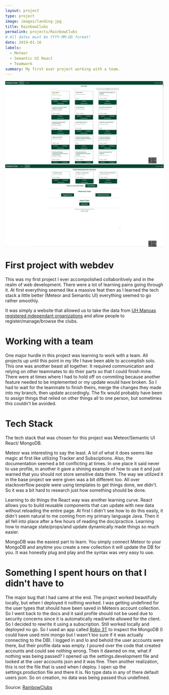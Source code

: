 ```yaml
---
layout: project
type: project
image: images/landing.jpg
title: RainbowClubs
permalink: projects/RainbowClubs
# All dates must be YYYY-MM-DD format!
date: 2019-01-16
labels:
  - Meteor
  - Semantic UI React
  - Teamwork
summary: My first ever project working with a team.
---
```


<div class="ui two column grid">

  <div class="ui column">
    <a href="../images/listclubs.png">
    <img class="ui massive image" src="../images/listclubs.png"/>
    </a>
  </div>
  
  <div class="ui column">
    <a href="../images/adminpage.png">
    <img class="ui massive image" src="../images/adminpage.png"/>
    </a>
  </div>
</div>

<h1>First project with webdev</h1>
This was my first project I ever accompolished collaboritively and in the realm of web development. There were a lot of learning pains going through it. At first everything seemed like a massive feat
then as I learned the tech stack a little better (Meteor and Semantic UI) everything seemed to go rather smoothly.

It was simply a website that allowed us to take the data from <a href="http://www.manoa.hawaii.edu/studentlife/studentorg/rio.php">UH Manoas registered independant organizations</a> and allow people to register/manage/browse the clubs.

<h1>Working with a team</h1>
One major hurdle in this project was learning to work with a team. All projects up until this point in my life I have been able to accomplish solo. This one was another beast all together. It required communication and relying on
other teammates to do their parts so that I could finish mine. There were at times where I had to hold off on commiting because another feature needed to be implemented or my update would have broken. So I had to wait for the teammate to finish theirs, merge the changes they made into my branch, then update accordingly. The fix would probably have been to assign things that relied on other things all to one person, but sometimes this couldn't be avoided.

<h1>Tech Stack</h1>
The tech stack that was chosen for this project was Meteor/Semantic UI React/ MongoDB. 

Meteor was interesting to say the least. A lot of what it does seems like magic at first like utilizing Tracker and Subsciptions. Also, the documentation seemed a bit conflicting at times. In one place it said never to use profile, in another it gave a shining example of how to use it and just warned that you should not store sensitive data there. The way we utilized it in the base project we were given was a bit different too. All over stackoverflow people were using templates to get things done, we didn't. So it was a bit hard to research just how something should be done. 

Learning to do things the React way was another learning curve. React allows you to build reusable components that can update with new data without reloading the entire page. At first I didn't see how to do this easily, it didn't seem natural to me coming from my primary language Java. Then it all fell into place after a few hours of reading the doc/practice. Learning how to manage state/props/and update dynamically made things so much easier.

MongoDB was the easiest part to learn. You simply connect Meteor to your MongoDB and anytime you create a new collection it will update the DB for you. It was honestly plug and play and the syntax was very easy to use.

<h1>Something I spent hours on that I didn't have to</h1>
The major bug that I had came at the end. The project worked beautifully locally, but when I deployed it nothing worked. I was getting undefined for the user types that should have been saved in Meteors account collection. So I
went back to the docs and it said profile should not be used due to security concerns since it is automatically read/write allowed for the client. So I decided to rewrite it using a subscription. Still worked locally and deployed no go. So I used an app called <a href="https://robomongo.org">Robo 3T</a> to inspect the MongoDB (I could have used mini mongo but I wasn't too sure if it was actually connecting to the DB). I logged in and lo and behold the user accounts were there, but their profile data was empty. I poured over the code that created accounts and could see nothing wrong. Then it dawned on me, what if nothing was being passed? I opened up the settings.development file and looked at the user accounts json and it was fine. Then another realization, this is not the file that is used when I deploy. I open up the settings.production file and there it is. No type data in any of there default users json. So on creation, no data was being passed thus undefined.

Source: <a href="https://github.com/rainbowclubs/rainbowclubs"><i class="large github icon"></i>RainbowClubs</a>




